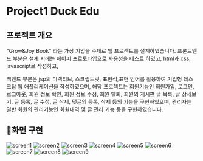# Project1 Duck Edu

## 프로젝트 개요

"Grow&Joy Book" 라는 가상 기업을 주제로 웹 프로젝트를 설계하였습니다.
 프론트엔드 부분은 설계 시에는 페이퍼 프로토타입으로 사용성을 테스트 하였고, html과 css, javascript로 작성하고, 

백엔드 부분은 jsp의 디렉티브, 스크립트릿, 표현식,표현 언어를 활용하여 기업형 데스크탑 웹 애플리케이션을 작성하였으며,
해당 프로젝트는 회원기능인 회원가입, 로그인, 로그아웃, 회원 정보 확인, 회원 정보 수정, 회원 탈퇴, 회원의 게시판 글 목록, 글 상세보기, 글 등록, 글 수정, 글 삭제, 댓글의 등록, 삭제 등의 기능을 구현하였으며, 관리자는 일반 회원의 관리기능인 회원내역 및 글 관리 기능 등을 구현하였습니다.

## 📝화면 구현 
![screen1](/README/sc/duckedu2.png)
![screen2](/README/sc/duckedu2.png)
![screen3](/README/sc/duckedu3.png)
![screen4](/README/sc/duckedu4.png)
![screen5](/README/sc/duckedu5.png)
![screen6](/README/sc/duckedu6.png)
![screen7](/README/sc/duckedu7.png)
![screen8](/README/sc/duckedu8.png)
![screen9](/README/sc/duckedu9.png)